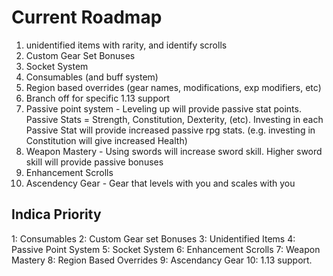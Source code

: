 # Current Roadmap #

1. unidentified items with rarity, and identify scrolls
2. Custom Gear Set Bonuses
3. Socket System
4. Consumables (and buff system)
5. Region based overrides (gear names, modifications, exp modifiers, etc)
6. Branch off for specific 1.13 support
7. Passive point system - Leveling up will provide passive stat points. Passive Stats = Strength, Constitution, Dexterity, (etc). Investing in each Passive Stat will provide increased passive rpg stats. (e.g. investing in Constitution will give increased Health)
8. Weapon Mastery - Using swords will increase sword skill. Higher sword skill will provide passive bonuses
9. Enhancement Scrolls
10. Ascendency Gear - Gear that levels with you and scales with you



## Indica Priority ##

1: Consumables
2: Custom Gear set Bonuses
3: Unidentified Items
4: Passive Point System
5: Socket System
6: Enhancement Scrolls
7: Weapon Mastery
8: Region Based Overrides
9: Ascendancy Gear
10: 1.13 support.